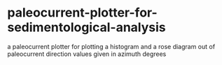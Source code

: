 # paleocurrent-plotter-for-sedimentological-analysis
a paleocurrent plotter for plotting a histogram and a rose diagram out of paleocurrent direction values given in azimuth degrees
